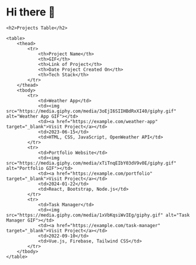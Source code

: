 # Hi there 👋
<!DOCTYPE html>
<html lang="en">
<head>
    <meta charset="UTF-8">
    <meta name="viewport" content="width=device-width, initial-scale=1.0">
    <title>Project Table</title>
    <style>
        table {
            width: 100%;
            border-collapse: collapse;
        }
        th, td {
            border: 1px solid #000;
            padding: 8px;
            text-align: center;
        }
        th {
            background-color: #f2f2f2;
        }
        img {
            width: 50px;
            height: 50px;
        }
    </style>
</head>
<body>

    <h2>Projects Table</h2>

    <table>
        <thead>
            <tr>
                <th>Project Name</th>
                <th>GIF</th>
                <th>Link of Project</th>
                <th>Date Project Created On</th>
                <th>Tech Stack</th>
            </tr>
        </thead>
        <tbody>
            <tr>
                <td>Weather App</td>
                <td><img src="https://media.giphy.com/media/3oEjI6SIIHBdRxXI40/giphy.gif" alt="Weather App GIF"></td>
                <td><a href="https://example.com/weather-app" target="_blank">Visit Project</a></td>
                <td>2023-06-15</td>
                <td>HTML, CSS, JavaScript, OpenWeather API</td>
            </tr>
            <tr>
                <td>Portfolio Website</td>
                <td><img src="https://media.giphy.com/media/xTiTnqEIbY03dV9v0E/giphy.gif" alt="Portfolio GIF"></td>
                <td><a href="https://example.com/portfolio" target="_blank">Visit Project</a></td>
                <td>2024-01-22</td>
                <td>React, Bootstrap, Node.js</td>
            </tr>
            <tr>
                <td>Task Manager</td>
                <td><img src="https://media.giphy.com/media/1xVbKqsiWvIEg/giphy.gif" alt="Task Manager GIF"></td>
                <td><a href="https://example.com/task-manager" target="_blank">Visit Project</a></td>
                <td>2022-09-10</td>
                <td>Vue.js, Firebase, Tailwind CSS</td>
            </tr>
        </tbody>
    </table>

</body>
</html>


<!--
**OkRathod/OkRathod** is a ✨ _special_ ✨ repository because its `README.md` (this file) appears on your GitHub profile.

Here are some ideas to get you started:

- 🔭 I’m currently working on ...
- 🌱 I’m currently learning ...
- 👯 I’m looking to collaborate on ...
- 🤔 I’m looking for help with ...
- 💬 Ask me about ...
- 📫 How to reach me: ...
- 😄 Pronouns: ...
- ⚡ Fun fact: ...
-->
